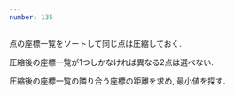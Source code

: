 ```yaml
---
number: 135
---
```

点の座標一覧をソートして同じ点は圧縮しておく.

圧縮後の座標一覧が1つしかなければ異なる2点は選べない.

圧縮後の座標一覧の隣り合う座標の距離を求め, 最小値を探す.
